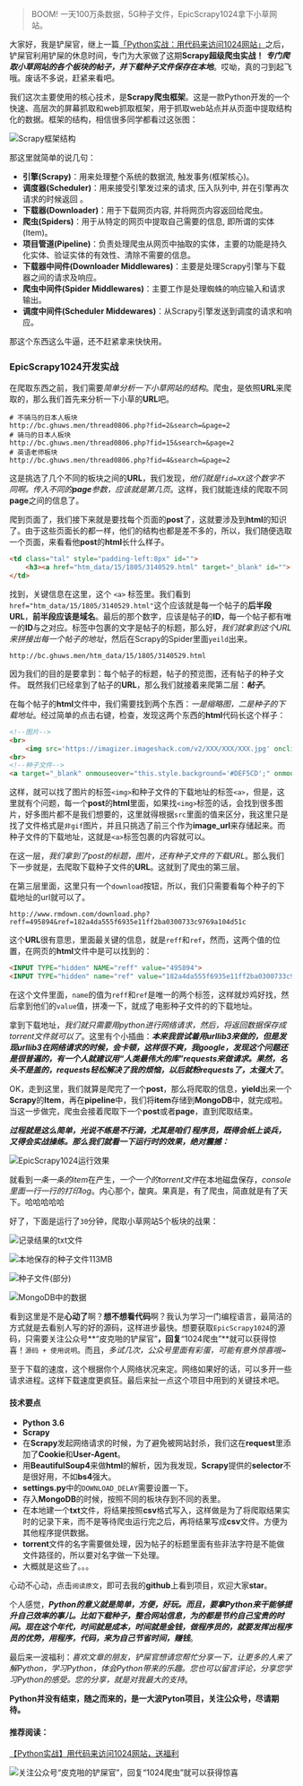 
> BOOM! 一天100万条数据，5G种子文件，EpicScrapy1024拿下小草网站。

大家好，我是铲屎官，继上一篇[「Python实战：用代码来访问1024网站」](https://mp.weixin.qq.com/s?__biz=MzI2ODYwNjE5NQ==&mid=2247483753&idx=1&sn=8df6c2a190201826f6f860659ad4af9e&chksm=eaec4ef5dd9bc7e39e8d48134795f6c0173c4614c615d0dcaaa38d937f4394aee77a978d70b1#rd)之后，铲屎官利用铲屎的休息时间，专门为大家做了这期**Scrapy超级爬虫实战！** ***专门爬取小草网站的各个板块的帖子，并下载种子文件保存在本地***。哎呦，真的刁到起飞哦。废话不多说，赶紧来看吧。

我们这次主要使用的核心技术，是**Scrapy爬虫框架**。这是一款Python开发的一个快速、高层次的屏幕抓取和web抓取框架，用于抓取web站点并从页面中提取结构化的数据。框架的结构，相信很多同学都看过这张图：

![Scrapy框架结构](https://mmbiz.qpic.cn/mmbiz_png/jA4Qc7C9IZSP5NvCWOHL0yuZ8w5KyibISHQ0ibySCz4oZiaYcOa4cF7d4xwHBUA3B7vSwSqheb0ibYZ9yxcmL3kahA/0?wx_fmt=png)

那这里就简单的说几句：
- **引擎(Scrapy)**：用来处理整个系统的数据流, 触发事务(框架核心)。
- **调度器(Scheduler)**：用来接受引擎发过来的请求, 压入队列中, 并在引擎再次请求的时候返回 。
- **下载器(Downloader)**：用于下载网页内容, 并将网页内容返回给爬虫。
- **爬虫(Spiders)**：用于从特定的网页中提取自己需要的信息, 即所谓的实体(Item)。
- **项目管道(Pipeline)**：负责处理爬虫从网页中抽取的实体，主要的功能是持久化实体、验证实体的有效性、清除不需要的信息。
- **下载器中间件(Downloader Middlewares)**：主要是处理Scrapy引擎与下载器之间的请求及响应。
- **爬虫中间件(Spider Middlewares)**：主要工作是处理蜘蛛的响应输入和请求输出。
- **调度中间件(Scheduler Middewares)**：从Scrapy引擎发送到调度的请求和响应。

那这个东西这么牛逼，还不赶紧拿来快快用。

### EpicScrapy1024开发实战

在爬取东西之前，我们需要*简单分析一下小草网站的结构*。爬虫，是依照**URL**来爬取的，那么我们首先来分析一下小草的**URL**吧。
```
# 不骑马的日本人板块
http://bc.ghuws.men/thread0806.php?fid=2&search=&page=2
# 骑马的日本人板块
http://bc.ghuws.men/thread0806.php?fid=15&search=&page=2
# 英语老师板块
http://bc.ghuws.men/thread0806.php?fid=4&search=&page=2
```
这是挑选了几个不同的板块之间的**URL**，我们发现，*他们就是`fid=XX`这个数字不同啊。传入不同的**page**参数，应该就是第几页*。这样，我们就能连续的爬取不同**page**之间的信息了。

爬到页面了，我们接下来就是要找每个页面的**post**了，这就要涉及到**html**的知识了。由于这些页面长的都一样，他们的结构也都是差不多的，所以，我们随便选取一个页面，来看看他**post**的**html**长什么样子。
```html
<td class="tal" style="padding-left:8px" id="">
	<h3><a href="htm_data/15/1805/3140529.html" target="_blank" id="">[MP4/ 1.53G]&nbsp; SDMU-742 和歌山から来たリアルマゾ女子 [vip1136]</a></h3>
</td>
```
找到，关键信息在这里，这个 `<a>` 标签里。我们看到`href="htm_data/15/1805/3140529.html"`这个应该就是每一个帖子的**后半段URL**，**前半段应该是域名**。最后的那个数字，应该是帖子的**ID**，每一个帖子都有唯一的**ID**与之对应。标签中包裹的文字是帖子的标题，那么好，*我们就拿到这个URL来拼接出每一个帖子的地址*，然后在Scrapy的Spider里面`yeild`出来。
```
http://bc.ghuws.men/htm_data/15/1805/3140529.html
```
因为我们的目的是要拿到：每个帖子的标题，帖子的预览图，还有帖子的种子文件。
既然我们已经拿到了帖子的**URL**，那么我们就接着来爬第二层：***帖子***。

在每个帖子的**html**文件中，我们需要找到两个东西：*一是缩略图，二是种子的下载地址*。经过简单的点击右键，检查，发现这两个东西的**html**代码长这个样子：
```html
<!--图片-->
<br>
    <img src='https://imagizer.imageshack.com/v2/XXX/XXX/XXX.jpg' onclick="XXXXXX" style='cursor:pointer'>&nbsp;
<br>
<!--种子文件-->
<a target="_blank" onmouseover="this.style.background='#DEF5CD';" onmouseout="this.style.background='none';" style="cursor:pointer;color:#008000;" href="http://www.viidii.info/?http://www______rmdown______com/link______php?hash=XXXXXX&z">http://www.rmdown.com/link.php?hash=XXXXXX</a>
```
这样，就可以找了图片的标签`<img>`和种子文件的下载地址的标签`<a>`，但是，这里就有个问题，每一个**post**的**html**里面，如果找`<img>`标签的话，会找到很多图片，好多图片都不是我们想要的，这里就得根据`src`里面的值来区分，我这里只是找了文件格式是`非gif`图片，并且只挑选了前三个作为**image_url**来存储起来。而种子文件的下载地址，这就是`<a>`标签包裹的内容就可以。

在这一层，*我们拿到了post的标题，图片，还有种子文件的下载URL*。那么我们下一步就是，去爬取下载种子文件的**URL**。这就到了爬虫的第三层。

在第三层里面，这里只有一个`download`按钮，所以，我们只需要看每个种子的下载地址的url就可以了。
```
http://www.rmdown.com/download.php?reff=495894&ref=182a4da555f6935e11ff2ba0300733c9769a104d51c
```
这个**URL**很有意思，里面最关键的信息，就是`reff`和`ref`，然而，这两个值的位置，在网页的**html**文件中是可以找到的：
```html
<INPUT TYPE="hidden" NAME="reff" value="495894">
<INPUT TYPE="hidden" name="ref" value="182a4da555f6935e11ff2ba0300733c9769a104d51c">
```
在这个文件里面，`name`的值为`reff`和`ref`是唯一的两个标签，这样就炒鸡好找，然后拿到他们的`value`值，拼凑一下，就成了电影种子文件的的下载地址。

拿到下载地址，*我们就只需要用python进行网络请求，然后，将返回数据保存成torrent文件就可以了*。这里有个小插曲：***本来我尝试着用urllib3来做的，但是发现urllib3在网络请求的时候，会卡顿，这样很不爽，我google，发现这个问题还是很普遍的，有一个人就建议用“人类最伟大的库”requests来做请求。果然，名头不是盖的，requests轻松解决了我的烦恼，以后就粉requests了，太强大了***。

OK，走到这里，我们就算是爬完了一个**post**，那么将爬取的信息，**yield**出来一个**Scrapy**的**Item**，再在**pipeline**中，我们将**item**存储到**MongoDB**中，就完成啦。当这一步做完，爬虫会接着爬取下一个**post**或者**page**，直到爬取结束。

***过程就是这么简单，光说不练是不行滴，尤其是咱们 程序员，既得会纸上谈兵，又得会实战操练。那么我们就看一下运行时的效果，绝对震撼：***

![EpicScrapy1024运行效果](https://mmbiz.qpic.cn/mmbiz_gif/jA4Qc7C9IZSP5NvCWOHL0yuZ8w5KyibISELHicumCQfh2HXoHBeIozECcd8KaBwwpTPg8dMESrvQAQpl29c2wYkQ/0?wx_fmt=gif)

就看到*一条一条的item*在产生，*一个一个的torrent文件*在本地磁盘保存，*console里面一行一行的打印log*。内心那个，酸爽。果真是，有了爬虫，简直就是有了天下。哈哈哈哈哈

好了，下面是运行了`30`分钟，爬取小草网站5个板块的战果：

![记录结果的txt文件](https://mmbiz.qpic.cn/mmbiz_png/jA4Qc7C9IZSP5NvCWOHL0yuZ8w5KyibISsVRic2XxECG7ZTArjGJew2YEdXNicSVTp5dGiaaaEKaMHxxHkSBc8SoFw/0?wx_fmt=png)

![本地保存的种子文件113MB](https://mmbiz.qpic.cn/mmbiz_png/jA4Qc7C9IZSP5NvCWOHL0yuZ8w5KyibIS6aq4pfC2O5FMOUKaia8QeNXLdtah4vph0eGtLKz2ABmaj7vyUgYzypg/0?wx_fmt=png)

![种子文件(部分)](https://mmbiz.qpic.cn/mmbiz_png/jA4Qc7C9IZSP5NvCWOHL0yuZ8w5KyibISseQ4lHD6ia9jsVutsY1ib6DT00SGtw0N1ojeNJB0geUnUXwdLtJjNbFg/0?wx_fmt=png)

![MongoDB中的数据](https://mmbiz.qpic.cn/mmbiz_png/jA4Qc7C9IZSP5NvCWOHL0yuZ8w5KyibISwvFicyK9A1rJffECHmlHzcKaiczowIRqU4dmcy2VKs0ib4QG3hC0w9ia1w/0?wx_fmt=png)

看到这里是不是**心动了**啊？**想不想看代码**啊？我认为学习一门编程语言，最简洁的方式就是去看别人写的好的源码，这样进步最快。想要获取`EpicScrapy1024`的源码，只需要关注公众号**“皮克啪的铲屎官”**，回复**“1024爬虫”**就可以获得惊喜！`源码 + 使用说明`。而且，*多试几次，公众号里面有彩蛋，可能有意外惊喜哦~*

至于下载的速度，这个根据你个人网络状况来定。网络如果好的话，可以多开一些请求进程。这样下载速度更疯狂。最后来扯一点这个项目中用到的关键技术吧。

#### 技术要点
- **Python 3.6**
- **Scrapy**
- 在**Scrapy**发起网络请求的时候，为了避免被网站封杀，我们这在**request**里添加了**Cookie**和**User-Agent**。
- 用**BeautifulSoup4**来做**html**的解析，因为我发现，**Scrapy**提供的**selector**不是很好用，不如**bs4**强大。
- **settings.py**中的`DOWNLOAD_DELAY`需要设置一下。
- 存入**MongoDB**的时候，按照不同的板块存到不同的表里。
- 在本地建一个**txt**文件，将结果按照**csv**格式写入，这样做是为了将爬取结果实时的记录下来，而不是等待爬虫运行完之后，再将结果写成**csv**文件。方便为其他程序提供数据。
- **torrent**文件的名字需要做处理，因为帖子的标题里面有些非法字符是不能做文件路径的，所以要对名字做一下处理。
- 大概就是这些了。。。


心动不心动，点击`阅读原文`，即可去我的**github**上看到项目，欢迎大家**star**。

个人感觉，***Python的意义就是简单，方便，好玩。而且，要拿Python来干能够提升自己效率的事儿。比如下载种子，整合网站信息，为的都是节约自己宝贵的时间。现在这个年代，时间就是成本，时间就是金钱，做程序员的，就要发挥出程序员的优势，用程序，代码，来为自己节省时间，赚钱***。

最后来一波福利：*喜欢文章的朋友，铲屎官想请您帮忙分享一下，让更多的人来了解Python，学习Python，体会Python带来的乐趣。您也可以留言评论，分享您学习Python的感受。您的分享，就是对我最大的支持*。

**Python并没有结束，随之而来的，是一大波Pyton项目，关注公众号，尽请期待。**

#### 推荐阅读：
[【Python实战】用代码来访问1024网站，送福利](https://mp.weixin.qq.com/s?__biz=MzI2ODYwNjE5NQ==&mid=2247483753&idx=1&sn=8df6c2a190201826f6f860659ad4af9e&chksm=eaec4ef5dd9bc7e39e8d48134795f6c0173c4614c615d0dcaaa38d937f4394aee77a978d70b1#rd)


![关注公众号“皮克啪的铲屎官”，回复“1024爬虫”就可以获得惊喜](https://mmbiz.qpic.cn/mmbiz_jpg/jA4Qc7C9IZS5CU8Eicxw9K4kIY8BibzDJX6QiahNQ0wDC2HLheXWp6CpITXBWcxt6E4SRlxHJyrxNO6v6TlKMgeUg/0?wx_fmt=jpeg)